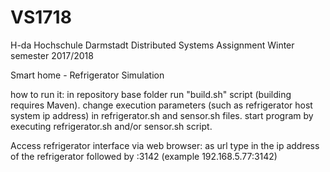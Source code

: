 # VS1718


H-da Hochschule Darmstadt
Distributed Systems Assignment 
Winter semester 2017/2018

Smart home - Refrigerator Simulation


how to run it:
in repository base folder run "build.sh" script (building requires Maven).
change execution parameters (such as refrigerator host system ip address) in refrigerator.sh and sensor.sh files.
start program by executing refrigerator.sh and/or sensor.sh script.

Access refrigerator interface via web browser:
as url type in the ip address of the refrigerator followed by :3142 (example 192.168.5.77:3142)
